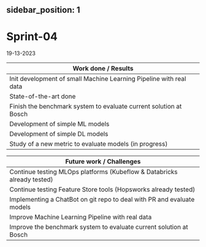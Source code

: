 sidebar_position: 1
---

# Sprint-04

19-13-2023

| Work done / Results |
| ----------------- |
| Init development of small Machine Learning Pipeline with real data  |
| State-of-the-art done     |
| Finish the benchmark system to evaluate current solution at Bosch |
| Development of simple ML models |
| Development of simple DL models |
| Study of a new metric to evaluate models (in progress) |


| Future work / Challenges |
| ------------------------- |
| Continue testing MLOps platforms (Kubeflow & Databricks already tested) |
| Continue testing Feature Store tools (Hopsworks already tested) | 
| Implementing a ChatBot on git repo to deal with PR and evaluate models |
| Improve Machine Learning Pipeline with real data |
| Improve the benchmark system to evaluate current solution at Bosch |